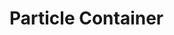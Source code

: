 # Particle Container

<demo mode="full" :background-alpha="0" src="./demo/particle-container-demo.vue" />
